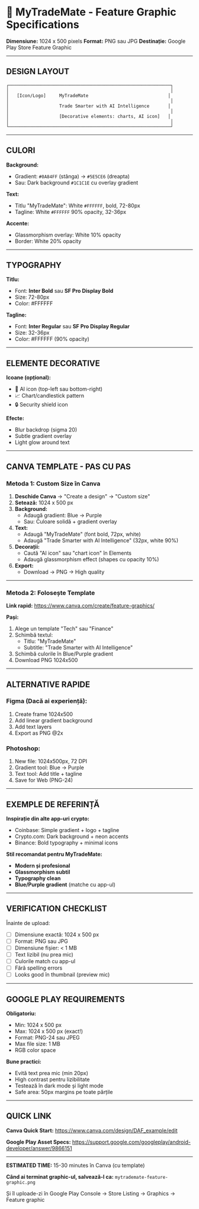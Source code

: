 # 🎨 MyTradeMate - Feature Graphic Specifications

**Dimensiune:** 1024 x 500 pixels
**Format:** PNG sau JPG
**Destinație:** Google Play Store Feature Graphic

---

## DESIGN LAYOUT

```
┌─────────────────────────────────────────────────────────────┐
│                                                             │
│   [Icon/Logo]     MyTradeMate                              │
│                                                             │
│                   Trade Smarter with AI Intelligence       │
│                                                             │
│                   [Decorative elements: charts, AI icon]   │
│                                                             │
└─────────────────────────────────────────────────────────────┘
```

---

## CULORI

**Background:**
- Gradient: `#0A84FF` (stânga) → `#5E5CE6` (dreapta)
- Sau: Dark background `#1C1C1E` cu overlay gradient

**Text:**
- Titlu "MyTradeMate": White `#FFFFFF`, bold, 72-80px
- Tagline: White `#FFFFFF` 90% opacity, 32-36px

**Accente:**
- Glassmorphism overlay: White 10% opacity
- Border: White 20% opacity

---

## TYPOGRAPHY

**Titlu:**
- Font: **Inter Bold** sau **SF Pro Display Bold**
- Size: 72-80px
- Color: #FFFFFF

**Tagline:**
- Font: **Inter Regular** sau **SF Pro Display Regular**
- Size: 32-36px
- Color: #FFFFFF (90% opacity)

---

## ELEMENTE DECORATIVE

**Icoane (opțional):**
- 🤖 AI icon (top-left sau bottom-right)
- 📈 Chart/candlestick pattern
- 🔒 Security shield icon

**Efecte:**
- Blur backdrop (sigma 20)
- Subtle gradient overlay
- Light glow around text

---

## CANVA TEMPLATE - PAS CU PAS

### Metoda 1: Custom Size în Canva

1. **Deschide Canva** → "Create a design" → "Custom size"
2. **Setează:** 1024 x 500 px
3. **Background:**
   - Adaugă gradient: Blue → Purple
   - Sau: Culoare solidă + gradient overlay
4. **Text:**
   - Adaugă "MyTradeMate" (font bold, 72px, white)
   - Adaugă "Trade Smarter with AI Intelligence" (32px, white 90%)
5. **Decorații:**
   - Caută "AI icon" sau "chart icon" în Elements
   - Adaugă glassmorphism effect (shapes cu opacity 10%)
6. **Export:**
   - Download → PNG → High quality

---

### Metoda 2: Folosește Template

**Link rapid:** https://www.canva.com/create/feature-graphics/

**Pași:**
1. Alege un template "Tech" sau "Finance"
2. Schimbă textul:
   - Titlu: "MyTradeMate"
   - Subtitle: "Trade Smarter with AI Intelligence"
3. Schimbă culorile în Blue/Purple gradient
4. Download PNG 1024x500

---

## ALTERNATIVE RAPIDE

### Figma (Dacă ai experiență):
1. Create frame 1024x500
2. Add linear gradient background
3. Add text layers
4. Export as PNG @2x

### Photoshop:
1. New file: 1024x500px, 72 DPI
2. Gradient tool: Blue → Purple
3. Text tool: Add title + tagline
4. Save for Web (PNG-24)

---

## EXEMPLE DE REFERINȚĂ

**Inspirație din alte app-uri crypto:**
- Coinbase: Simple gradient + logo + tagline
- Crypto.com: Dark background + neon accents
- Binance: Bold typography + minimal icons

**Stil recomandat pentru MyTradeMate:**
- **Modern și profesional**
- **Glassmorphism subtil**
- **Typography clean**
- **Blue/Purple gradient** (matche cu app-ul)

---

## VERIFICATION CHECKLIST

Înainte de upload:
- [ ] Dimensiune exactă: 1024 x 500 px
- [ ] Format: PNG sau JPG
- [ ] Dimensiune fișier: < 1 MB
- [ ] Text lizibil (nu prea mic)
- [ ] Culorile match cu app-ul
- [ ] Fără spelling errors
- [ ] Looks good în thumbnail (preview mic)

---

## GOOGLE PLAY REQUIREMENTS

**Obligatoriu:**
- Min: 1024 x 500 px
- Max: 1024 x 500 px (exact!)
- Format: PNG-24 sau JPEG
- Max file size: 1 MB
- RGB color space

**Bune practici:**
- Evită text prea mic (min 20px)
- High contrast pentru lizibilitate
- Testează în dark mode și light mode
- Safe area: 50px margins pe toate părțile

---

## QUICK LINK

**Canva Quick Start:**
https://www.canva.com/design/DAF_example/edit

**Google Play Asset Specs:**
https://support.google.com/googleplay/android-developer/answer/9866151

---

**ESTIMATED TIME:** 15-30 minutes în Canva (cu template)

**Când ai terminat graphic-ul, salvează-l ca:**
`mytrademate-feature-graphic.png`

Și îl uploade-zi în Google Play Console → Store Listing → Graphics → Feature graphic

